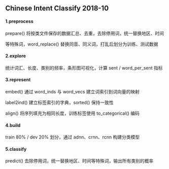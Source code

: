 ## Chinese Intent Classify 2018-10

#### 1.preprocess

prepare() 将按类文件保存的数据汇总、去重，去除停用词，统一替换地区、时间

等特殊词，word_replace() 替换同音、同义词，打乱后划分为训练、测试数据

#### 2.explore

统计词汇、长度、类别的频率，条形图可视化，计算 sent / word_per_sent 指标

#### 3.represent

embed() 通过 word_inds 与 word_vecs 建立词索引到词向量的映射

label2ind() 建立标签索引的字典，sorted() 保持一致性

align() 将序列填充为相同长度，训练标签使用 to_categorical() 编码

#### 4.build

train 80% / dev 20% 划分，通过 adnn、crnn、rcnn 构建分类模型

#### 5.classify

predict() 去除停用词，统一替换地区、时间等特殊词，输出所有类别的概率